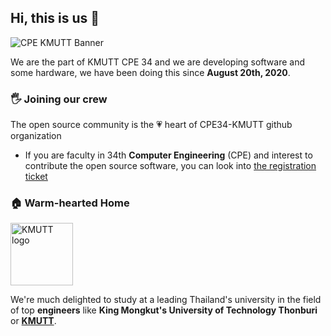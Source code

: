 ## Hi, this is us 👋

![CPE KMUTT Banner](https://user-images.githubusercontent.com/17198802/151751789-1daf7a91-e19f-4618-a678-dc83ff6150b7.png)

We are the part of KMUTT CPE 34 and we are developing software and some hardware, we have been doing this since **August 20th, 2020**.

### 🖐️ Joining our crew

The open source community is the 💗 heart of CPE34-KMUTT github organization

- If you are faculty in 34th **Computer Engineering** (CPE) and interest to contribute the open source software, you can look into [the registration ticket](https://github.com/CPE34-KMUTT/.github/issues/1)

### 🏠 Warm-hearted Home

<img width="100" src="https://user-images.githubusercontent.com/17198802/151748077-62eb69ce-2739-4796-9d34-1e47bb6ff119.png" alt="KMUTT logo">

We're much delighted to study at a leading Thailand's university in the field of top **engineers** like **King Mongkut's University of Technology Thonburi** or **[KMUTT](https://www.kmutt.ac.th/)**.

